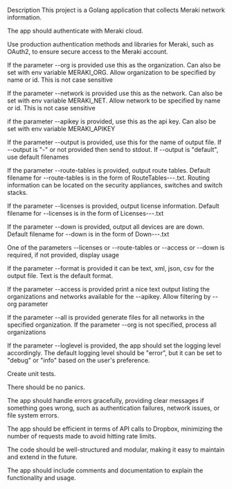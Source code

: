 
Description This project is a Golang application that collects Meraki network information.

The app should authenticate with Meraki cloud.

Use production authentication methods and libraries for Meraki, such as OAuth2, to ensure secure access to the Meraki account.

If the parameter --org is provided use this as the organization. Can also be set with env variable MERAKI_ORG. Allow organization to be specified by name or id. This is not case sensitive

If the parameter --network is provided use this as the network. Can also be set with env variable MERAKI_NET. Allow network to be specified by name or id. This is not case sensitive

if the parameter --apikey is provided, use this as the api key. Can also be set with env variable MERAKI_APIKEY

If the parameter --output is provided, use this for the name of output file. If --output is "-" or not provided then send to stdout. If --output is "default", use default filenames

If the parameter --route-tables is provided, output route tables. Default filename for --route-tables is in the form of RouteTables-<org>-<network>-<RFC3339 date time>.txt. Routing information can be located on the security appliances, switches and switch stacks.

If the parameter --licenses is provided, output license information. Default filename for --licenses is in the form of Licenses-<org>-<network>-<RFC3339 date time>.txt 

If the parameter --down is provided, output all devices are are down. Default filename for --down is in the form of Down-<org>-<network>-<RFC3339 date time>.txt 

One of the parameters --licenses or --route-tables or --access or --down is required, if not provided, display usage

If the parameter --format is provided it can be text, xml, json, csv for the output file. Text is the default format.

If the parameter --access is provided print a nice text output listing the organizations and networks available for the --apikey. Allow filtering by --org parameter

If the parameter --all is provided generate files for all networks in the specified organization. If the parameter --org is not specified, process all organizations

If the parameter --loglevel is provided, the app should set the logging level accordingly. The default logging level should be "error", but it can be set to "debug" or "info" based on the user's preference.

Create unit tests.

There should be no panics.

The app should handle errors gracefully, providing clear messages if something goes wrong, such as authentication failures, network issues, or file system errors.

The app should be efficient in terms of API calls to Dropbox, minimizing the number of requests made to avoid hitting rate limits.

The code should be well-structured and modular, making it easy to maintain and extend in the future.

The app should include comments and documentation to explain the functionality and usage.